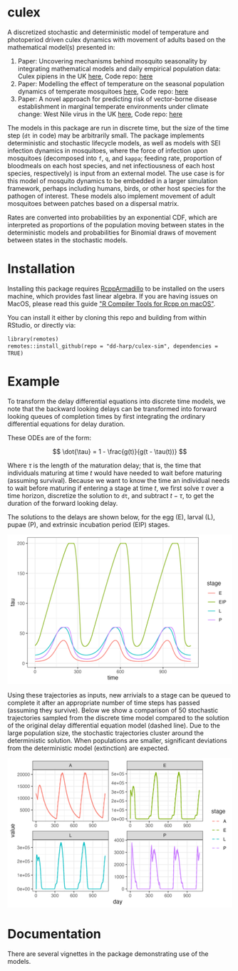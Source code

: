 # culex

A discretized stochastic and deterministic model of temperature and photoperiod driven culex dynamics with movement of adults based on the mathematical model(s) presented in:

1.  Paper: Uncovering mechanisms behind mosquito seasonality by integrating mathematical models and daily empirical population data: Culex pipiens in the UK [here](https://parasitesandvectors.biomedcentral.com/articles/10.1186/s13071-019-3321-2), Code repo: [here](https://github.com/davewi13/Mosquito-seasonality-paper)
2.  Paper: Modelling the effect of temperature on the seasonal population dynamics of temperate mosquitoes [here](https://www.sciencedirect.com/science/article/pii/S0022519316300285), Code repo: [here](https://github.com/davewi13/Temperate-Mosquito-DDE)
3.  Paper: A novel approach for predicting risk of vector-borne disease establishment in marginal temperate environments under climate change: West Nile virus in the UK [here](https://doi.org/10.1098/rsif.2021.0049), Code repo: [here](https://github.com/davewi13/WNV_model)

The models in this package are run in discrete time, but the size of the time step (`dt` in code) may be arbitrarily small. The package implements deterministic and stochastic lifecycle models, as well as models with SEI infection dynamics in mosquitoes, where the force of infection upon mosquitoes (decomposed into `f`, `q`, and `kappa`; feeding rate, proportion of bloodmeals on each host species, and net infectiousness of each host species, respectively) is input from an external model. The use case is for this model of mosquito dynamics to be embedded in a larger simulation framework, perhaps including humans, birds, or other host species for the pathogen of interest. These models also implement movement of adult mosquitoes between patches based on a dispersal matrix.

Rates are converted into probabilities by an exponential CDF, which are interpreted as proportions of the population moving between states in the deterministic models and probabilities for Binomial draws of movement between states in the stochastic models.

# Installation

Installing this package requires [RcppArmadillo](https://dirk.eddelbuettel.com/code/rcpp.armadillo.html) to be installed on the users machine, which provides fast linear algebra. If you are having issues on MacOS, please read this guide ["R Compiler Tools for Rcpp on macOS"](https://thecoatlessprofessor.com/programming/cpp/r-compiler-tools-for-rcpp-on-macos/).

You can install it either by cloning this repo and building from within RStudio, or directly via:

```
library(remotes)
remotes::install_github(repo = "dd-harp/culex-sim", dependencies = TRUE)
```

# Example

To transform the delay differential equations into discrete time models, we note that
the backward looking delays can be transformed into forward looking queues of completion
times by first integrating the *o*rdinary differential equations for delay duration.

These ODEs are of the form:

$$
\dot{\tau} = 1 - \frac{g(t)}{g(t - \tau(t))}
$$

Where $\tau$ is the length of the maturation delay; that is, the time that individuals
maturing at time $t$ would have needed to wait before maturing (assuming survival). Because
we want to know the time an individual needs to wait before maturing if entering a stage
at time $t$, we first solve $\tau$ over a time horizon, discretize the solution to `dt`,
and subtract $t - \tau$, to get the duration of the forward looking delay.

The solutions to the delays are shown below, for the egg (E), larval (L), pupae (P),
and extrinsic incubation period (EIP) stages.

![](man/figures/delays.png)

Using these trajectories as inputs, new arrivials to a stage can be queued to complete
it after an appropriate number of time steps has passed (assuming they survive). Below
we show a comparison of 50 stochastic trajectories sampled from the discrete time model
compared to the solution of the original delay differential equation model (dashed line).
Due to the large population size, the stochastic trajectories cluster around the deterministic
solution. When populations are smaller, significant deviations from the deterministic model
(extinction) are expected.

![](man/figures/trajectory.png)

# Documentation

There are several vignettes in the package demonstrating use of the models.

